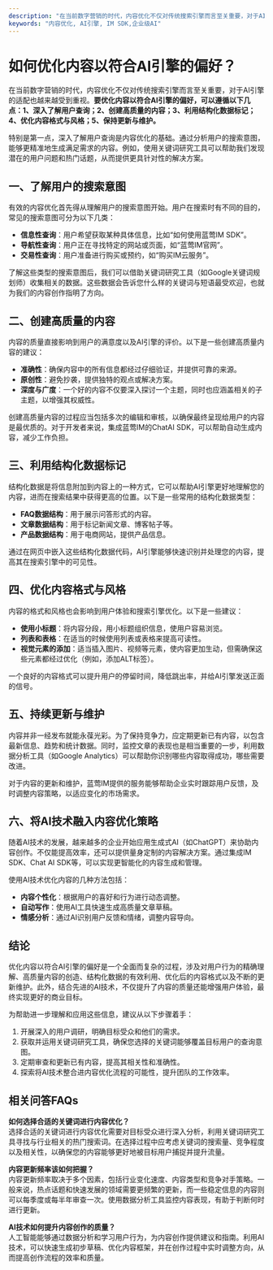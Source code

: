 ```yaml
---
description: "在当前数字营销的时代，内容优化不仅对传统搜索引擎而言至关重要，对于AI引擎的适配也越来越受到重视。**要优化内容以符合AI引擎的偏好，可以遵循以下几点：1、深入了解用户查询；2、创建高质量的内容；3、利用结构化数据标记；4、优化内容格式与风格；5、保持更新与维护。**"
keywords: "内容优化, AI引擎, IM SDK,企业级AI"
---
```

# 如何优化内容以符合AI引擎的偏好？

在当前数字营销的时代，内容优化不仅对传统搜索引擎而言至关重要，对于AI引擎的适配也越来越受到重视。**要优化内容以符合AI引擎的偏好，可以遵循以下几点：1、深入了解用户查询；2、创建高质量的内容；3、利用结构化数据标记；4、优化内容格式与风格；5、保持更新与维护。**

特别是第一点，深入了解用户查询是内容优化的基础。通过分析用户的搜索意图，能够更精准地生成满足需求的内容。例如，使用关键词研究工具可以帮助我们发现潜在的用户问题和热门话题，从而提供更具针对性的解决方案。

## 一、了解用户的搜索意图

有效的内容优化首先得从理解用户的搜索意图开始。用户在搜索时有不同的目的，常见的搜索意图可分为以下几类：

- **信息性查询**：用户希望获取某种具体信息，比如“如何使用蓝莺IM SDK”。
- **导航性查询**：用户正在寻找特定的网站或页面，如“蓝莺IM官网”。
- **交易性查询**：用户准备进行购买或预约，如“购买IM云服务”。

了解这些类型的搜索意图后，我们可以借助关键词研究工具（如Google关键词规划师）收集相关的数据。这些数据会告诉您什么样的关键词与短语最受欢迎，也就为我们的内容创作指明了方向。

## 二、创建高质量的内容

内容的质量直接影响到用户的满意度以及AI引擎的评价。以下是一些创建高质量内容的建议：

- **准确性**：确保内容中的所有信息都经过仔细验证，并提供可靠的来源。
- **原创性**：避免抄袭，提供独特的观点或解决方案。
- **深度与广度**：一个好的内容不仅要深入探讨一个主题，同时也应涵盖相关的子主题，以增强其权威性。

创建高质量内容的过程应当包括多次的编辑和审核，以确保最终呈现给用户的内容是最优质的。对于开发者来说，集成蓝莺IM的ChatAI SDK，可以帮助自动生成内容，减少工作负担。

## 三、利用结构化数据标记

结构化数据是将信息附加到内容上的一种方式，它可以帮助AI引擎更好地理解您的内容，进而在搜索结果中获得更高的位置。以下是一些常用的结构化数据类型：

- **FAQ数据结构**：用于展示问答形式的内容。
- **文章数据结构**：用于标记新闻文章、博客帖子等。
- **产品数据结构**：用于电商网站，提供产品信息。

通过在网页中嵌入这些结构化数据代码，AI引擎能够快速识别并处理您的内容，提高其在搜索引擎中的可见性。

## 四、优化内容格式与风格

内容的格式和风格也会影响到用户体验和搜索引擎优化。以下是一些建议：

- **使用小标题**：将内容分段，用小标题组织信息，使用户容易浏览。
- **列表和表格**：在适当的时候使用列表或表格来提高可读性。
- **视觉元素的添加**：适当插入图片、视频等元素，使内容更加生动，但需确保这些元素都经过优化（例如，添加ALT标签）。

一个良好的内容格式可以提升用户的停留时间，降低跳出率，并给AI引擎发送正面的信号。

## 五、持续更新与维护

内容并非一经发布就能永葆光彩。为了保持竞争力，应定期更新已有内容，以包含最新信息、趋势和统计数据。同时，监控文章的表现也是相当重要的一步，利用数据分析工具（如Google Analytics）可以帮助你识别哪些内容取得成功，哪些需要改进。

对于内容的更新和维护，蓝莺IM提供的服务能够帮助企业实时跟踪用户反馈，及时调整内容策略，以适应变化的市场需求。

## 六、将AI技术融入内容优化策略

随着AI技术的发展，越来越多的企业开始应用生成式AI（如ChatGPT）来协助内容创作。不仅能提高效率，还可以提供量身定制的内容解决方案。通过集成IM SDK、Chat AI SDK等，可以实现更智能化的内容生成和管理。

使用AI技术优化内容的几种方法包括：

- **内容个性化**：根据用户的喜好和行为进行动态调整。
- **自动写作**：使用AI工具快速生成高质量文章草稿。
- **情感分析**：通过AI识别用户反馈和情绪，调整内容导向。

## 结论

优化内容以符合AI引擎的偏好是一个全面而复杂的过程，涉及对用户行为的精确理解、高质量内容的创造、结构化数据的有效利用、优化后的内容格式以及不断的更新维护。此外，结合先进的AI技术，不仅提升了内容的质量还能增强用户体验，最终实现更好的商业目标。

为帮助进一步理解和应用这些信息，建议从以下步骤着手：

1. 开展深入的用户调研，明确目标受众和他们的需求。
2. 获取并运用关键词研究工具，确保您选择的关键词能够覆盖目标用户的查询意图。
3. 定期审查和更新已有内容，提高其相关性和准确性。
4. 探索将AI技术整合进内容优化流程的可能性，提升团队的工作效率。

## 相关问答FAQs

**如何选择合适的关键词进行内容优化？**  
选择合适的关键词进行内容优化需要对目标受众进行深入分析，利用关键词研究工具寻找与行业相关的热门搜索词。在选择过程中应考虑关键词的搜索量、竞争程度以及相关性，以确保您的内容能够更好地被目标用户捕捉并提升流量。

**内容更新频率该如何把握？**  
内容更新频率取决于多个因素，包括行业变化速度、内容类型和竞争对手策略。一般来说，热点话题和快速发展的领域需要更频繁的更新，而一些稳定信息的内容则可以每季度或每半年审查一次。使用数据分析工具监控内容表现，有助于判断何时进行更新。

**AI技术如何提升内容创作的质量？**  
人工智能能够通过数据分析和学习用户行为，为内容创作提供建议和指南。利用AI技术，可以快速生成初步草稿、优化内容框架，并在创作过程中实时调整方向，从而提高创作流程的效率和质量。
